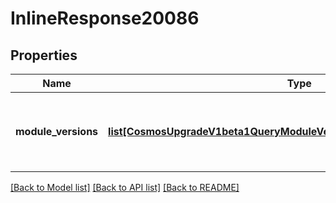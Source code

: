 # InlineResponse20086

## Properties
Name | Type | Description | Notes
------------ | ------------- | ------------- | -------------
**module_versions** | [**list[CosmosUpgradeV1beta1QueryModuleVersionsResponseModuleVersions]**](CosmosUpgradeV1beta1QueryModuleVersionsResponseModuleVersions.md) | module_versions is a list of module names with their consensus versions. | [optional] 

[[Back to Model list]](../README.md#documentation-for-models) [[Back to API list]](../README.md#documentation-for-api-endpoints) [[Back to README]](../README.md)

